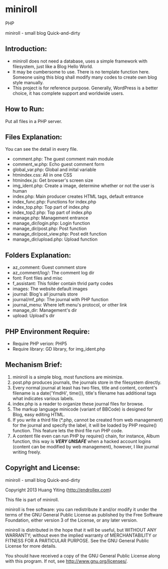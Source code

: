 miniroll
========

PHP

miniroll - small blog Quick-and-dirty

Introduction:
-------------
* miniroll does not need a database, uses a simple framework with filesystem,
  just like a Blog Hello World.
* It may be cumbersome to use. There is no template function here.
  Someone using this blog shall modify many codes to create own blog style manually.
* This project is for reference purpose.
  Generally, WordPress is a better choice, it has complete support and worldwide users.

How to Run:
-----------
Put all files in a PHP server.

Files Explanation:
------------------
You can see the detail in every file.

* comment.php: The guest comment main module
* comment_w.php: Echo guest comment form
* global_var.php: Global and inital variable
* htmindex.css: All in one CSS
* htmindex.js: Get browser's screen size
* img_ident.php: Create a image, determine whether or not the user is human
* index.php: Main producer creates HTML tags, default entrance
* index_func.php: Functions for index.php
* index_top.php: Top part of index.php
* index_top2.php: Top part of index.php
* manage.php: Management entrance
* manage_dir/login.php: Login function
* manage_dir/post.php: Post function
* manage_dir/post_view.php: Post edit function
* manage_dir/upload.php: Upload function

Folders Explanation:
--------------------
* az_comment: Guest comment store
* az_comment/log/: The comment log dir
* font: Font files and misc
* f_assistant: This folder contain thrid party codes
* images: The website default images
* journal: Blog's all journals store
* journal/mf_php: The journal with PHP function
* journal_menu: Where left menu's protocol, or other link
* manage_dir: Management's dir
* upload: Upload's dir

PHP Environment Require:
------------------------
* Require PHP verion: PHP5
* Require library: GD library, for img_ident.php

Mechanism Brief:
----------------
1. miniroll is a simple blog, most functions are minimize.
2. post.php produces journals, the journals store in the filesystem directly.
3. Every normal journal at least has two files, title and content, content's filename is a date('YmdHi', time()),
   title's filename has additional tags what indicates various labels.
4. index.php is a reader to organize these journal files for browse.
5. The markup language minicode (variant of BBCode) is designed for Blog, easy editing HTML.
6. If you write a third file (*.php, cannot be created from web management) for the journal and specify the label,
   it will be loaded by PHP require() function.
   This feature lets the third file run PHP code.
7. A content file even can run PHP by require() chain, for instance, Album function,
   this way is ***VERY UNSAFE*** when a hacked account logins
   (content can be modified by web management), however, I like journal writing freely.

Copyright and License:
----------------------
miniroll - small blog Quick-and-dirty

Copyright 2013 Huang Yiting (http://endrollex.com)

This file is part of miniroll.

miniroll is free software: you can redistribute it and/or modify
it under the terms of the GNU General Public License as published by
the Free Software Foundation, either version 3 of the License, or
any later version.

miniroll is distributed in the hope that it will be useful,
but WITHOUT ANY WARRANTY; without even the implied warranty of
MERCHANTABILITY or FITNESS FOR A PARTICULAR PURPOSE.  See the
GNU General Public License for more details.

You should have received a copy of the GNU General Public License
along with this program.  If not, see <http://www.gnu.org/licenses/>.
